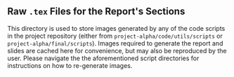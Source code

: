 ## Raw `.tex` Files for the Report's Sections

This directory is used to store images generated by any of the code scripts in the project repository (either from `project-alpha/code/utils/scripts` or `project-alpha/final/scripts`). Images required to generate the report and slides are cached here for convenience, but may also be reproduced by the user. Please navigate the the aforementioned script directories for instructions on how to re-generate images. 
